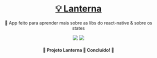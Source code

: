 <h1 align="center">
    <a href="https://github.com/devshadows/app-lanterna">💡 Lanterna</a>
</h1>
<p align="center">🚀 App feito para aprender mais sobre as libs do react-native & sobre os states </p>
<p align="center">
<img src="https://img.shields.io/badge/react--native-0.63.4-blue"> <img src= "https://img.shields.io/badge/react--native--torch-1.2.0-green">
</p>
<h4 align="center"> 
	🚧  Projeto Lanterna 🚀 Concluído!  🚧
</h4>
